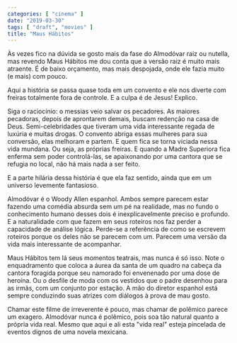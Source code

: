 ```yaml
---
categories: [ "cinema" ]
date: "2019-03-30"
tags: [ "draft", "movies" ]
title: "Maus Hábitos"
---
```

Às vezes fico na dúvida se gosto mais da fase do Almodóvar raiz ou
nutella, mas revendo Maus Hábitos me dou conta que a versão raiz é
muito mais atraente. É de baixo orçamento, mas mais despojada, onde
ele fazia muito (e mais) com pouco.

Aqui a história se passa quase toda em um convento e ele nos diverte
com freiras totalmente fora de controle. E a culpa é de Jesus! Explico.

Siga o raciocínio: o messias veio salvar os pecadores. As maiores
pecadoras, depois de aprontarem demais, buscam redenção na casa de
Deus. Semi-celebridades que tiveram uma vida interessante regada de
luxúria e muitas drogas. O convento abriga essas mulheres para sua
conversão, elas melhoram e partem. E quem fica se torna viciada nessa
vida mundana. Ou seja, as próprias freiras. E quando a Madre Superiora
fica enferma sem poder controlá-las, se apaixonando por uma cantora
que se refugia no local, não há mais nada a ser feito.

E a parte hilária dessa história é que ela faz sentido, ainda que em
um universo levemente fantasioso.

Almodóvar é o Woody Allen espanhol. Ambos sempre parecem estar
fazendo uma comédia absurda sem um pé na realidade, mas no fundo o
conhecimento humano desses dois é inexplicavelmente preciso e profundo. E
a naturalidade com que fazem em seus roteiros nos faz perder a capacidade
de análise lógica. Perde-se a referência de como se escrevem roteiros
porque os deles não se parecem com um. Parecem uma versão da vida mais
interessante de acompanhar.

Maus Hábitos tem lá seus momentos teatrais, mas nunca é só isso. Note
o enquadramento que coloca a áurea da santa de um quadro na cabeça
da cantora foragida porque seu namorado foi envenenado por uma dose de
heroína. Ou o desfile de moda com os vestidos que o padre desenhou para
as irmãs, com um conjunto por estação. A mão do diretor espanhol
está sempre conduzindo suas atrizes com diálogos à prova de mau gosto.

Chamar este filme de irreverente é pouco, mas chamar de polêmico parece
um exagero. Almodóvar nunca é polêmico, pois soa tão natural quanto a
própria vida real. Mesmo que aqui e ali esta "vida real" esteja pincelada
de eventos dignos de uma novela mexicana.
